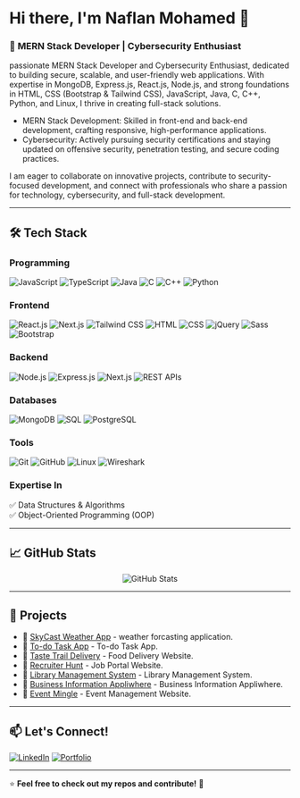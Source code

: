 # Hi there, I'm **Naflan Mohamed** 👋


### 🚀 **MERN Stack Developer | Cybersecurity Enthusiast**  
passionate MERN Stack Developer and Cybersecurity Enthusiast, dedicated to building secure, scalable, and user-friendly web applications. With expertise in MongoDB, Express.js, React.js, Node.js, and strong foundations in HTML, CSS (Bootstrap & Tailwind CSS), JavaScript, Java, C, C++, Python, and Linux, I thrive in creating full-stack solutions.

 - MERN Stack Development: Skilled in front-end and back-end development, crafting responsive, high-performance applications.
 - Cybersecurity: Actively pursuing security certifications and staying updated on offensive security, penetration testing, and secure coding practices.

I am eager to collaborate on innovative projects, contribute to security-focused development, and connect with professionals who share a passion for technology, cybersecurity, and full-stack development.


---

## 🛠️ Tech Stack

### **Programming**
![JavaScript](https://img.shields.io/badge/JavaScript-F7DF1E?style=for-the-badge&logo=javascript&logoColor=black)
![TypeScript](https://img.shields.io/badge/TypeScript-3178C6?style=for-the-badge&logo=typescript&logoColor=white)
![Java](https://img.shields.io/badge/Java-007396?style=for-the-badge&logo=java&logoColor=white)
![C](https://img.shields.io/badge/C-A8B9CC?style=for-the-badge&logo=c&logoColor=white)
![C++](https://img.shields.io/badge/C++-00599C?style=for-the-badge&logo=c%2B%2B&logoColor=white)
![Python](https://img.shields.io/badge/Python-3776AB?style=for-the-badge&logo=python&logoColor=white)

### **Frontend**
![React.js](https://img.shields.io/badge/React.js-61DAFB?style=for-the-badge&logo=react&logoColor=black)
![Next.js](https://img.shields.io/badge/Next.js-000000?style=for-the-badge&logo=next.js&logoColor=white)
![Tailwind CSS](https://img.shields.io/badge/Tailwind_CSS-38B2AC?style=for-the-badge&logo=tailwind-css&logoColor=white)
![HTML](https://img.shields.io/badge/HTML-E34F26?style=for-the-badge&logo=html5&logoColor=white)
![CSS](https://img.shields.io/badge/CSS-1572B6?style=for-the-badge&logo=css3&logoColor=white)
![jQuery](https://img.shields.io/badge/jQuery-0769AD?style=for-the-badge&logo=jquery&logoColor=white)
![Sass](https://img.shields.io/badge/Sass-CC6699?style=for-the-badge&logo=sass&logoColor=white)
![Bootstrap](https://img.shields.io/badge/Bootstrap-7952B3?style=for-the-badge&logo=bootstrap&logoColor=white)

### **Backend**
![Node.js](https://img.shields.io/badge/Node.js-339933?style=for-the-badge&logo=node.js&logoColor=white)
![Express.js](https://img.shields.io/badge/Express.js-000000?style=for-the-badge&logo=express&logoColor=white)
![Next.js](https://img.shields.io/badge/Next.js-000000?style=for-the-badge&logo=next.js&logoColor=white)
![REST APIs](https://img.shields.io/badge/REST_APIs-008000?style=for-the-badge)

### **Databases**
![MongoDB](https://img.shields.io/badge/MongoDB-47A248?style=for-the-badge&logo=mongodb&logoColor=white)
![SQL](https://img.shields.io/badge/SQL-4479A1?style=for-the-badge&logo=sql&logoColor=white)
![PostgreSQL](https://img.shields.io/badge/PostgreSQL-336791?style=for-the-badge&logo=postgresql&logoColor=white)

### **Tools**
![Git](https://img.shields.io/badge/Git-F05032?style=for-the-badge&logo=git&logoColor=white)
![GitHub](https://img.shields.io/badge/GitHub-181717?style=for-the-badge&logo=github&logoColor=white)
![Linux](https://img.shields.io/badge/Linux-FCC624?style=for-the-badge&logo=linux&logoColor=black)
![Wireshark](https://img.shields.io/badge/Wireshark-0078D7?style=for-the-badge&logo=Wireshark&logoColor=white)


### **Expertise In**
✅ Data Structures & Algorithms  
✅ Object-Oriented Programming (OOP)

---

## 📈 GitHub Stats
<p align="center">
  <img src="https://github-readme-stats.vercel.app/api?username=naflanmohamed&show_icons=true&theme=radical&hide_border=true" alt="GitHub Stats" />
</p>

---

## 🚀 Projects
- 🔗 [SkyCast Weather App](https://github.com/naflanmohamed/SkyCast-Weather-App) - weather forcasting application.
- 🔗 [To-do Task App](https://github.com/naflanmohamed/To-do-Task-App) - To-do Task App.
- 🔗 [Taste Trail Delivery](https://github.com/naflanmohamed/Taste-Trail-Delivery) - Food Delivery Website.
- 🔗 [Recruiter Hunt](https://github.com/naflanmohamed/Recruiter-Hunt) - Job Portal Website.
- 🔗 [Library Management System](https://github.com/naflanmohamed/Library-Management-System) - Library Management System.
- 🔗 [Business Information Appliwhere](https://github.com/naflanmohamed/Business-Information-Appliwhere) - Business Information Appliwhere.
- 🔗 [Event Mingle](https://github.com/naflanmohamed/EventMingle) - Event Management Website.

  
---

## 📫 Let's Connect!
[![LinkedIn](https://img.shields.io/badge/LinkedIn-0A66C2?style=for-the-badge&logo=linkedin&logoColor=white)](https://linkedin.com/in/naflan-mohamed)
[![Portfolio](https://img.shields.io/badge/Portfolio-FF5733?style=for-the-badge&logo=firefox&logoColor=white)](https://naflanmohamed.github.io/naflan-portfolio/)

---

⭐️ **Feel free to check out my repos and contribute!** 🚀
